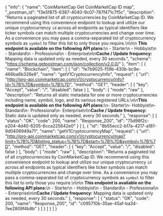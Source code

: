 {
  "info": {
    "name": "CoinMarketCap Get CoinMarketCap ID map",
    "_postman_id": "f3e5f875-6387-4040-9c07-787f471c7f5c",
    "description": "Returns a paginated list of all cryptocurrencies by CoinMarketCap ID. We recommend using this convenience endpoint to lookup and utilize our unique cryptocurrency `id` across all endpoints as typical identifiers like ticker symbols can match multiple cryptocurrencies and change over time. As a convenience you may pass a comma-separated list of cryptocurrency symbols as `symbol` to filter this list to only those you require.\n\n\n  **This endpoint is available on the following API plans:**\n  - Starter\n  - Hobbyist\n  - Standard\n  - Professional\n  - Enterprise\n\n**Cache / Update frequency:** Mapping data is updated only as needed, every 30 seconds.",
    "schema": "https://schema.getpostman.com/json/collection/v2.0.0/"
  },
  "item": [
    {
      "name": "Blockchain",
      "item": [
        {
          "id": "fe7b9025-f59b-430b-bc9e-466ba6b326e8",
          "name": "getV1CryptocurrencyInfo",
          "request": {
            "url": "http://pro-api.coinmarketcap.com/v1/cryptocurrency/info?id=%7B%7D&symbol=%7B%7D",
            "method": "GET",
            "header": [
              {
                "key": "Accept",
                "value": "*/*",
                "disabled": false
              }
            ],
            "body": {
              "mode": "raw"
            },
            "description": "Returns all static metadata for one or more cryptocurrencies including name, symbol, logo, and its various registered URLs.\n\n**This endpoint is available on the following API plans:**\n- Starter\n- Hobbyist\n- Standard\n- Professional\n- Enterprise\n\n**Cache / Update frequency:** Static data is updated only as needed, every 30 seconds."
          },
          "response": [
            {
              "status": "OK",
              "code": 200,
              "name": "Response_200",
              "id": "75d98f2c-e204-4d40-8205-6cca225642e0"
            }
          ]
        },
        {
          "id": "8b55ecc2-b17a-4217-a181-9d0406949a71",
          "name": "getV1CryptocurrencyMap",
          "request": {
            "url": "http://pro-api.coinmarketcap.com/v1/cryptocurrency/map?limit=%7B%7D&listing_status=%7B%7D&start=%7B%7D&symbol=%7B%7D",
            "method": "GET",
            "header": [
              {
                "key": "Accept",
                "value": "*/*",
                "disabled": false
              }
            ],
            "body": {
              "mode": "raw"
            },
            "description": "Returns a paginated list of all cryptocurrencies by CoinMarketCap ID. We recommend using this convenience endpoint to lookup and utilize our unique cryptocurrency `id` across all endpoints as typical identifiers like ticker symbols can match multiple cryptocurrencies and change over time. As a convenience you may pass a comma-separated list of cryptocurrency symbols as `symbol` to filter this list to only those you require.\n\n\n  **This endpoint is available on the following API plans:**\n  - Starter\n  - Hobbyist\n  - Standard\n  - Professional\n  - Enterprise\n\n**Cache / Update frequency:** Mapping data is updated only as needed, every 30 seconds."
          },
          "response": [
            {
              "status": "OK",
              "code": 200,
              "name": "Response_200",
              "id": "c095710b-35ae-45af-ba34-7ee2809f4b8b"
            }
          ]
        }
      ]
    }
  ]
}